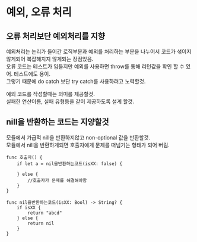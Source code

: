 # 예외, 오류 처리

## 오류 처리보단 예외처리를 지향
예외처리는 논리가 들어간 로직부분과 예외를 처리하는 부분을 나누어서 코드가 섞이지 않게되어 복잡해지지 않게되는 장점있음.  
오류 코드는 테스트가 임들지만 예외를 사용하면 throw를 통해 리턴값을 확인 할 수 있어. 테스트에도 용이.       
그렇기 때문에 do catch 보단 try catch를 사용하려고 노력할것.   
    
예외 코드를 작성할때는 의미를 제공할것.     
실패한 연산이름, 실패 유형등을 같이 제공하도록 설계 할것.    

## nill을 반환하는 코드는 지양할것
모듈에서 가급적 nill을 반환하지않고 non-optional 값을 반환할것.   
모듈에서 nill을 반환하게되면 호출자에게 문제를 떠넘기는 형태가 되어 버림.   

```
func 호출자() {
    if let a = nil을반환하는코드(isXX: false) {
        
    } else {
        //호출자가 문제를 해결해야함
    }
}

func nil을반환하는코드(isXX: Bool) -> String? {
    if isXX {
        return "abcd"
    } else {
        return nil
    }
}
```
